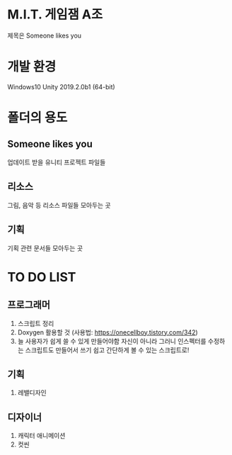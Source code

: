 # M.I.T. 게임잼 A조
제목은 Someone likes you

# 개발 환경
Windows10 Unity 2019.2.0b1 (64-bit)

# 폴더의 용도
## Someone likes you
   업데이트 받을 유니티 프로젝트 파일들
## 리소스
   그림, 음악 등 리소스 파일들 모아두는 곳
## 기획
   기획 관련 문서들 모아두는 곳
   
# TO DO LIST
## 프로그래머
  1.	스크립트 정리
  2.  Doxygen 활용할 것 (사용법: https://onecellboy.tistory.com/342)
  3.  늘 사용자가 쉽게 쓸 수 있게 만들어야함 자신이 아니라
      그러니 인스펙터를 수정하는 스크립트도 만들어서 쓰기 쉽고 간단하게 볼 수 있는 스크립트로!
## 기획
  1.  레밸디자인
## 디자이너
  1.  캐릭터 애니메이션
  2.  컷씬
